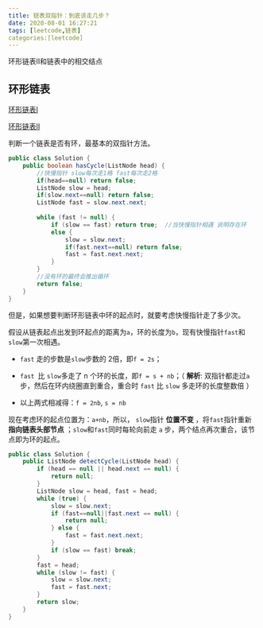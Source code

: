 ```yaml
---
title: 链表双指针：到底该走几步？
date: 2020-08-01 16:27:21
tags: [leetcode,链表]
categories:[leetcode]
---
```


环形链表II和链表中的相交结点 

<!--more-->

##  环形链表

[环形链表I]( https://leetcode-cn.com/problems/linked-list-cycle/ )

[环形链表II]()

判断一个链表是否有环，最基本的双指针方法。

```java
public class Solution {
    public boolean hasCycle(ListNode head) {
        //快慢指针 slow每次走1格 fast每次走2格
        if(head==null) return false;
        ListNode slow = head;
        if(slow.next==null) return false;
        ListNode fast = slow.next.next;
       
        while (fast != null) {
            if (slow == fast) return true;  //当快慢指针相遇 说明存在环
            else {
                slow = slow.next;
                if(fast.next==null) return false;
                fast = fast.next.next;
            }
        }
        //没有环的最终会推出循环
        return false;
    }
}
```

但是，如果想要判断环形链表中环的起点时，就要考虑快慢指针走了多少次。

假设从链表起点出发到环起点的距离为`a`，环的长度为`b`，现有快慢指针`fast`和`slow`第一次相遇。

- `fast` 走的步数是`slow`步数的 2倍，即`f = 2s`；

- `fast `比 `slow`多走了 n 个环的长度，即`f = s + nb`；（ **解析**: 双指针都走过`a`步，然后在环内绕圈直到重合，重合时 `fast` 比 `slow` 多走环的长度整数倍 ）

- 以上两式相减得：`f = 2nb`, `s = nb`

现在考虑环的起点位置为：`a+nb`，所以， `slow`指针 **位置不变** ，将`fast`指针重新 **指向链表头部节点** ；`slow`和`fast`同时每轮向前走 `a` 步，两个结点再次重合，该节点即为环的起点。 

```java
public class Solution {
    public ListNode detectCycle(ListNode head) {
        if (head == null || head.next == null) {
            return null;
        }
        ListNode slow = head, fast = head;
        while (true) {
            slow = slow.next;
            if (fast==null||fast.next == null) {
                return null;
            } else {
                fast = fast.next.next;
            }
            if (slow == fast) break;
        }
        fast = head;
        while (slow != fast) {
            slow = slow.next;
            fast = fast.next;
        }
        return slow;
    }
}
```





